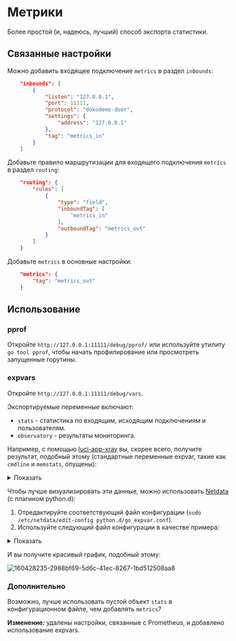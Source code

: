 # Метрики

Более простой (и, надеюсь, лучший) способ экспорта статистики.

## Связанные настройки

Можно добавить входящее подключение `metrics` в раздел `inbounds`:

```json
    "inbounds": [
        {
            "listen": "127.0.0.1",
            "port": 11111,
            "protocol": "dokodemo-door",
            "settings": {
                "address": "127.0.0.1"
            },
            "tag": "metrics_in"
        }
    ]
```

Добавьте правило маршрутизации для входящего подключения `metrics` в раздел `routing`:

```json
    "routing": {
        "rules": [
            {
                "type": "field",
                "inboundTag": [
                    "metrics_in"
                ],
                "outboundTag": "metrics_out"
            }
        ]
    }
```

Добавьте `metrics` в основные настройки:

```json
    "metrics": {
        "tag": "metrics_out"
    }
```

## Использование

### pprof

Откройте `http://127.0.0.1:11111/debug/pprof/` или используйте утилиту `go tool pprof`, чтобы начать профилирование или просмотреть запущенные горутины.

### expvars

Откройте `http://127.0.0.1:11111/debug/vars`.

Экспортируемые переменные включают:
* `stats` - статистика по входящим, исходящим подключениям и пользователям.
* `observatory` - результаты мониторинга.

Например, с помощью [luci-app-xray](https://github.com/yichya/luci-app-xray) вы, скорее всего, получите результат, подобный этому (стандартные переменные expvar, такие как `cmdline` и `memstats`, опущены):

<details><summary>Показать</summary>

```json
{
    "observatory": {
        "tcp_outbound": {
            "alive": true,
            "delay": 782,
            "outbound_tag": "tcp_outbound",
            "last_seen_time": 1648477189,
            "last_try_time": 1648477189
        },
        "udp_outbound": {
            "alive": true,
            "delay": 779,
            "outbound_tag": "udp_outbound",
            "last_seen_time": 1648477191,
            "last_try_time": 1648477191
        }
    },
    "stats": {
        "inbound": {
            "api": {
                "downlink": 0,
                "uplink": 0
            },
            "dns_server_inbound_5300": {
                "downlink": 14286,
                "uplink": 5857
            },
            "http_inbound": {
                "downlink": 74460,
                "uplink": 10231
            },
            "https_inbound": {
                "downlink": 0,
                "uplink": 0
            },
            "metrics": {
                "downlink": 6327,
                "uplink": 1347
            },
            "socks_inbound": {
                "downlink": 19925615,
                "uplink": 5512
            },
            "tproxy_tcp_inbound": {
                "downlink": 4739161,
                "uplink": 1568869
            },
            "tproxy_udp_inbound": {
                "downlink": 0,
                "uplink": 2608142
            }
        },
        "outbound": {
            "blackhole_outbound": {
                "downlink": 0,
                "uplink": 0
            },
            "direct": {
                "downlink": 97714548,
                "uplink": 3234617
            },
            "dns_server_outbound": {
                "downlink": 7116,
                "uplink": 2229
            },
            "manual_tproxy_outbound_tcp_1": {
                "downlink": 0,
                "uplink": 0
            },
            "manual_tproxy_outbound_udp_1": {
                "downlink": 0,
                "uplink": 0
            },
            "tcp_outbound": {
                "downlink": 23873238,
                "uplink": 1049595
            },
            "udp_outbound": {
                "downlink": 639282,
                "uplink": 74634
            }
        },
        "user": {}
    }
}
```
</details>

Чтобы лучше визуализировать эти данные, можно использовать [Netdata](https://github.com/netdata/netdata) (с плагином python.d):

1. Отредактируйте соответствующий файл конфигурации (`sudo /etc/netdata/edit-config python.d/go_expvar.conf`).
2. Используйте следующий файл конфигурации в качестве примера:

<details><summary>Показать</summary>

```
xray:
  name: 'xray'
  update_every: 2
  url: 'http://127.0.0.1:11111/debug/vars'
  collect_memstats: false
  extra_charts:
     - id: 'inbounds'
       options:
         name: 'inbounds'
         title: 'Xray System Inbounds'
         units: bytes
         family: xray
         context: xray.inbounds
         chart_type: line
       lines:
         - expvar_key: stats.inbound.tproxy_tcp_inbound.downlink
           id: 'tcp.downlink'
           algorithm: incremental
           expvar_type: int
         - expvar_key: stats.inbound.tproxy_udp_inbound.downlink
           id: 'udp.downlink'
           algorithm: incremental
           expvar_type: int
         - expvar_key: stats.inbound.http_inbound.downlink
           id: 'http.downlink'
           algorithm: incremental
           expvar_type: int
         - expvar_key: stats.inbound.https_inbound.downlink
           id: 'https.downlink'
           algorithm: incremental
           expvar_type: int
         - expvar_key: stats.inbound.socks_inbound.downlink
           id: 'socks.downlink'
           algorithm: incremental
           expvar_type: int
         - expvar_key: stats.inbound.tproxy_tcp_inbound.uplink
           id: 'tcp.uplink'
           algorithm: incremental
           expvar_type: int
         - expvar_key: stats.inbound.tproxy_udp_inbound.uplink
           id: 'udp.uplink'
           algorithm: incremental
           expvar_type: int
         - expvar_key: stats.inbound.http_inbound.uplink
           id: 'http.uplink'
           algorithm: incremental
           expvar_type: int
         - expvar_key: stats.inbound.https_inbound.uplink
           id: 'https.uplink'
           algorithm: incremental
           expvar_type: int
         - expvar_key: stats.inbound.socks_inbound.uplink
           id: 'socks.uplink'
           algorithm: incremental
           expvar_type: int
     - id: 'outbounds'
       options:
         name: 'outbounds'
         title: 'Xray System Outbounds'
         units: bytes
         family: xray
         context: xray.outbounds
         chart_type: line
       lines:
         - expvar_key: stats.outbound.tcp_outbound.downlink
           id: 'tcp.downlink'
           algorithm: incremental
           expvar_type: int
         - expvar_key: stats.outbound.udp_outbound.downlink
           id: 'udp.downlink'
           algorithm: incremental
           expvar_type: int
         - expvar_key: stats.outbound.direct.downlink
           id: 'direct.downlink'
           algorithm: incremental
           expvar_type: int
         - expvar_key: stats.outbound.tcp_outbound.uplink
           id: 'tcp.uplink'
           algorithm: incremental
           expvar_type: int
         - expvar_key: stats.outbound.udp_outbound.uplink
           id: 'udp.uplink'
           algorithm: incremental
           expvar_type: int
         - expvar_key: stats.outbound.direct.uplink
           id: 'direct.uplink'
           algorithm: incremental
           expvar_type: int
     - id: 'observatory'
       options:
         name: 'observatory'
         title: 'Xray Observatory Metrics'
         units: milliseconds
         family: xray
         context: xray.observatory
         chart_type: line
       lines:
         - expvar_key: observatory.tcp_outbound.delay
           id: tcp
           expvar_type: int
         - expvar_key: observatory.udp_outbound.delay
           id: udp
           expvar_type: int
```
</details>

И вы получите красивый график, подобный этому:

![160428235-2988bf69-5d6c-41ec-8267-1bd512508aa8](https://github.com/chika0801/Xray-docs-next/assets/88967758/455e88ce-ced2-4593-a9fa-425bb293215b)

### Дополнительно

Возможно, лучше использовать пустой объект `stats` в конфигурационном файле, чем добавлять `metrics`?

**Изменение:** удалены настройки, связанные с Prometheus, и добавлено использование expvars.




